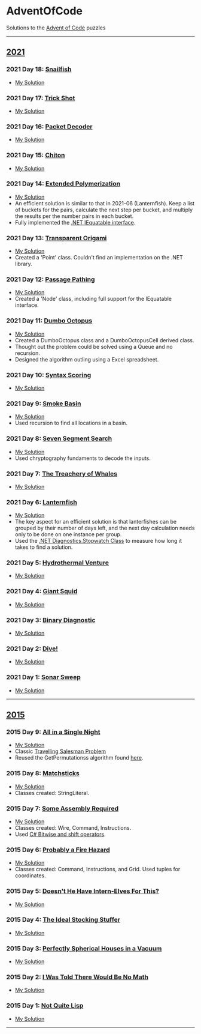 # AdventOfCode
Solutions to the [Advent of Code](https://adventofcode.com/) puzzles

---
## [2021](https://adventofcode.com/2021)

### 2021 Day 18: [Snailfish](https://adventofcode.com/2021/day/18)

* [My Solution](https://github.com/HashTag42/AdventOfCode/tree/main/2021/2021-18)

### 2021 Day 17: [Trick Shot](https://adventofcode.com/2021/day/17)

* [My Solution](https://github.com/HashTag42/AdventOfCode/tree/main/2021/2021-17)

### 2021 Day 16: [Packet Decoder](https://adventofcode.com/2021/day/16)

* [My Solution](https://github.com/HashTag42/AdventOfCode/tree/main/2021/2021-16)

### 2021 Day 15: [Chiton](https://adventofcode.com/2021/day/15)

* [My Solution](https://github.com/HashTag42/AdventOfCode/tree/main/2021/2021-15)

### 2021 Day 14: [Extended Polymerization](https://adventofcode.com/2021/day/14)

* [My Solution](https://github.com/HashTag42/AdventOfCode/tree/main/2021/2021-13)
* An efficient solution is similar to that in 2021-06 (Lanternfish). Keep a list of buckets for the pairs, calculate the next step per bucket, and multiply the results per the number pairs in each bucket.
* Fully implemented the [.NET IEquatable interface](https://docs.microsoft.com/en-us/dotnet/api/system.iequatable-1.equals).


### 2021 Day 13: [Transparent Origami](https://adventofcode.com/2021/day/13)

* [My Solution](https://github.com/HashTag42/AdventOfCode/tree/main/2021/2021-13)
* Created a 'Point' class. Couldn't find an implementation on the .NET library.

### 2021 Day 12: [Passage Pathing](https://adventofcode.com/2021/day/12)

* [My Solution](https://github.com/HashTag42/AdventOfCode/tree/main/2021/2021-12)
* Created a 'Node' class, including full support for the IEquatable interface.

### 2021 Day 11: [Dumbo Octopus](https://adventofcode.com/2021/day/11)

* [My Solution](https://github.com/HashTag42/AdventOfCode/tree/main/2021/2021-11)
* Created a DumboOctopus class and a DumboOctopusCell derived class.
* Thought out the problem could be solved using a Queue and no recursion.
* Designed the algorithm outling using a Excel spreadsheet.

### 2021 Day 10: [Syntax Scoring](https://adventofcode.com/2021/day/10)

* [My Solution](https://github.com/HashTag42/AdventOfCode/tree/main/2021/2021-10)

### 2021 Day 9: [Smoke Basin](https://adventofcode.com/2021/day/9)

* [My Solution](https://github.com/HashTag42/AdventOfCode/tree/main/2021/2021-09)
* Used recursion to find all locations in a basin.

### 2021 Day 8: [Seven Segment Search](https://adventofcode.com/2021/day/8)

* [My Solution](https://github.com/HashTag42/AdventOfCode/tree/main/2021/2021-08)
* Used chryptography fundaments to decode the inputs.

### 2021 Day 7: [The Treachery of Whales](https://adventofcode.com/2021/day/7)

* [My Solution](https://github.com/HashTag42/AdventOfCode/tree/main/2021/2021-07)

### 2021 Day 6: [Lanternfish](https://adventofcode.com/2021/day/6)

* [My Solution](https://github.com/HashTag42/AdventOfCode/tree/main/2021/2021-06)
* The key aspect for an efficient solution is that lanterfishes can be grouped by their number of days left, and the next day calculation needs only to be done on one instance per group.
* Used the [.NET Diagnostics.Stopwatch Class](https://docs.microsoft.com/en-us/dotnet/api/system.diagnostics.stopwatch) to measure how long it takes to find a solution.

### 2021 Day 5: [Hydrothermal Venture](https://adventofcode.com/2021/day/5)

* [My Solution](https://github.com/HashTag42/AdventOfCode/tree/main/2021/2021-05)

### 2021 Day 4: [Giant Squid](https://adventofcode.com/2021/day/4)

* [My Solution](https://github.com/HashTag42/AdventOfCode/tree/main/2021/2021-04)

### 2021 Day 3: [Binary Diagnostic](https://adventofcode.com/2021/day/3)

* [My Solution](https://github.com/HashTag42/AdventOfCode/tree/main/2021/2021-03)

### 2021 Day 2: [Dive!](https://adventofcode.com/2021/day/2)

* [My Solution](https://github.com/HashTag42/AdventOfCode/tree/main/2021/2021-02)

### 2021 Day 1: [ Sonar Sweep](https://adventofcode.com/2021/day/1)

* [My Solution](https://github.com/HashTag42/AdventOfCode/tree/main/2021/2021-01)

---

## [2015](https://adventofcode.com/2015)

### 2015 Day 9: [All in a Single Night](https://adventofcode.com/2015/day/9)

* [My Solution](https://github.com/HashTag42/AdventOfCode/tree/main/2015/2015-09)
* Classic [Travelling Salesman Problem](https://en.wikipedia.org/wiki/Travelling_salesman_problem)
* Reused the GetPermutationss algorithm found [here](https://stackoverflow.com/questions/756055/listing-all-permutations-of-a-string-integer).

### 2015 Day 8: [Matchsticks](https://adventofcode.com/2015/day/8)

* [My Solution](https://github.com/HashTag42/AdventOfCode/tree/main/2015/2015-08)
* Classes created: StringLiteral.

### 2015 Day 7: [Some Assembly Required](https://adventofcode.com/2015/day/7)

* [My Solution](https://github.com/HashTag42/AdventOfCode/tree/main/2015/2015-07)
* Classes created: Wire, Command, Instructions.
* Used [C# Bitwise and shift operators](https://docs.microsoft.com/en-us/dotnet/csharp/language-reference/operators/bitwise-and-shift-operators).

### 2015 Day 6: [Probably a Fire Hazard](https://adventofcode.com/2015/day/6)

* [My Solution](https://github.com/HashTag42/AdventOfCode/tree/main/2015/2015-06)
* Classes created: Command, Instructions, and Grid. Used tuples for coordinates.

### 2015 Day 5: [Doesn't He Have Intern-Elves For This?](https://adventofcode.com/2015/day/5)

* [My Solution](https://github.com/HashTag42/AdventOfCode/tree/main/2015/2015-05)

### 2015 Day 4: [The Ideal Stocking Stuffer](https://adventofcode.com/2015/day/4)

* [My Solution](https://github.com/HashTag42/AdventOfCode/tree/main/2015/2015-04)

### 2015 Day 3: [Perfectly Spherical Houses in a Vacuum](https://adventofcode.com/2015/day/3)

* [My Solution](https://github.com/HashTag42/AdventOfCode/tree/main/2015/2015-03)

### 2015 Day 2: [I Was Told There Would Be No Math](https://adventofcode.com/2015/day/2)

* [My Solution](https://github.com/HashTag42/AdventOfCode/tree/main/2015/2015-02)

### 2015 Day 1: [Not Quite Lisp](https://adventofcode.com/2015/day/1)

* [My Solution](https://github.com/HashTag42/AdventOfCode/tree/main/2015/2015-01)

___